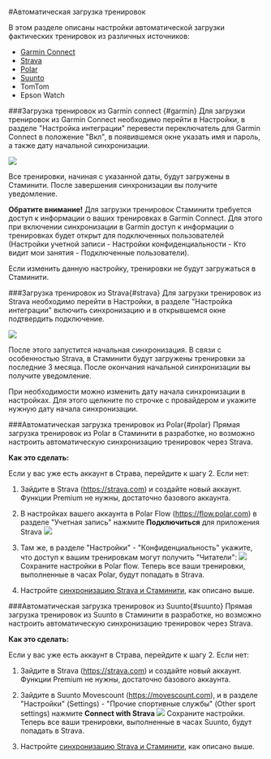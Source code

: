 #Автоматическая загрузка тренировок

В этом разделе описаны настройки автоматической загрузки фактических тренировок из различных источников:
* [Garmin Connect](#garmin)
* [Strava](#strava)
* [Polar](#polar)
* [Suunto](#suunto)
* TomTom
* Epson Watch

###Загрузка тренировок из Garmin connect {#garmin}
Для загрузки тренировок из Garmin Connect необходимо перейти в Настройки, в разделе "Настройка интеграции" перевести  переключатель для Garmin Connect в положение "Вкл", в появившемся окне указать имя и пароль, а также дату начальной синхронизации. 

![](http://content.staminity.com/assets/images/settings/GarminConnectSync.png)

Все тренировки, начиная с указанной даты, будут загружены в Стаминити.
После завершения синхронизации вы получите уведомление.

**Обратите внимание!** Для загрузки тренировок Стаминити требуется доступ к информации о ваших тренировках в Garmin Connect. Для этого при включении синхронизации в Garmin  доступ к информации о тренировках будет открыт для подключенных пользователей (Настройки учетной записи - Настройки конфиденциальности - Кто видит мои занятия - Подключенные пользователи).

Если изменить данную настройку, тренировки не будут загружаться в Стаминити.

###Загрузка тренировок из Strava{#strava}
Для загрузки тренировок из Strava необходимо перейти в Настройки, в разделе "Настройка интеграции" включить синхронизацию и в открывшемся окне подтвердить подключение. 

![](http://content.staminity.com/assets/images/settings/StravaConnectSync.png)

После этого запустится начальная синхронизация. В связи с особенностью Strava, в Стаминити будут загружены тренировки за последние 3 месяца. После окончания начальной синхронизации вы получите уведомление.

При необходимости можно изменить дату начала синхронизации в настройках. Для этого щелкните по строчке с провайдером и укажите нужную дату начала синхронизации.

###Автоматическая загрузка тренировок из Polar{#polar}
Прямая загрузка тренировок из Polar в Стаминити в разработке, но возможно настроить автоматическую синхронизацию тренировок через Strava.

**Как это сделать:**

Если у вас уже есть аккаунт в Страва, перейдите к шагу 2.
Если нет:  

1. Зайдите в Strava (https://strava.com) и создайте новый аккаунт. Функции Premium не нужны, достаточно базового аккаунта.

2. В настройках вашего аккаунта в Polar Flow (https://flow.polar.com) в разделе "Учетная запись" нажмите **Подключиться** для приложения Strava
![](http://content.staminity.com/assets/images/settings/Polar-Flow-Settings.png)

3. Там же, в разделе "Настройки" - "Конфиденциальность" укажите, что доступ к вашим тренировкам могут получить "Читатели":
![](http://content.staminity.com/assets/images/settings/Polar-Flow-Settings-Privacy.png)
Сохраните настройки в Polar flow. Теперь все ваши тренировки, выполненные в часах Polar, будут попадать в Strava.

4. Настройте [синхронизацию Strava и Стаминити](#strava), как описано выше.

###Автоматическая загрузка тренировок из Suunto{#suunto}
Прямая загрузка тренировок из Suunto в Стаминити в разработке, но возможно настроить автоматическую синхронизацию тренировок через Strava.

**Как это сделать:**

Если у вас уже есть аккаунт в Страва, перейдите к шагу 2.
Если нет:

1. Зайдите в Strava (https://strava.com) и создайте новый аккаунт. Функции Premium не нужны, достаточно базового аккаунта.

2. Зайдите в Suunto Movescount (https://movescount.com), и в разделе "Настройки" (Settings) - "Прочие спортивные службы" (Other sport settings) нажмите **Connect with Strava** 
![](http://content.staminity.com/assets/images/settings/Movescount-Settings.png)
Сохраните настройки. Теперь все ваши тренировки, выполненные в часах Suunto, будут попадать в Strava.

3. Настройте [синхронизацию Strava и Стаминити](#strava), как описано выше.